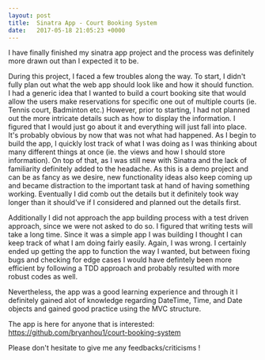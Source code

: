 ```yaml
---
layout: post
title:  Sinatra App - Court Booking System
date:   2017-05-18 21:05:23 +0000
---
```


I have finally finished my sinatra app project and the process was definitely more drawn out than I expected it to be.

During this project, I faced a few troubles along the way. To start, I didn't fully plan out what the web app should look like and how it should function. I had a generic idea that I wanted to build a court booking site that would allow the users make reservations for specific one out of multiple courts (ie. Tennis court, Badminton etc.) However, prior to starting, I had not planned out the more intricate details such as how to display the information. I figured that I would just go about it and everything will just fall into place. It's probably obvious by now that was not what had happened. As I begin to build the app, I quickly lost track of what I was doing as I was thinking about many different things at once (ie. the views and how I should store information). On top of that, as I was still new with Sinatra and the lack of familiarity definitely added to the headache. As this is a demo project and can be as fancy as we desire, new functionality ideas also keep coming up and became distraction to the important task at hand of having something working. Eventually I did comb out the details but it definitely took way longer than it should've if I considered and planned out the details first.

Additionally I did not approach the app building process with a test driven approach, since we were not asked to do so. I figured that writing tests will take a long time. Since it was a simple app I was building I thought I can keep track of what I am doing fairly easily. Again, I was wrong. I certainly ended up getting the app to function the way I wanted, but between fixing bugs and checking for edge cases I would have defintely been more efficient by following a TDD approach and probably resulted with more robust codes as well.

Nevertheless, the app was a good learning experience and through it I definitely gained alot of knowledge regarding DateTime, Time, and Date objects and gained good practice using the MVC structure.

The app is here for anyone that is interested: https://github.com/bryanhou1/court-booking-system

Please don't hesitate to give me any feedbacks/criticisms !

